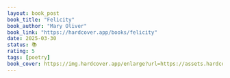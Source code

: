 ```yaml
---
layout: book_post
book_title: "Felicity"
book_author: "Mary Oliver"
book_link: "https://hardcover.app/books/felicity"
date: 2025-03-30
status: 📚
rating: 5
tags: [poetry]
book_cover: https://img.hardcover.app/enlarge?url=https://assets.hardcover.app/edition/13198261/9255151-L.jpg&width=270&height=417&type=webp
---
```

